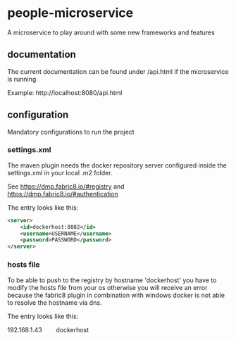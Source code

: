 # people-microservice
A microservice to play around with some new frameworks and features

## documentation
The current documentation can be found under /api.html if the microservice is running

Example:
http://localhost:8080/api.html

## configuration
Mandatory configurations to run the project

### settings.xml
The maven plugin needs the docker repository server configured inside the settings.xml in your local .m2 folder.

See https://dmp.fabric8.io/#registry and https://dmp.fabric8.io/#authentication 

The entry looks like this:

```xml
<server>
	<id>dockerhost:8082</id>
	<username>USERNAME</username>
	<password>PASSWORD</password>
</server>
```

### hosts file
To be able to push to the registry by hostname 'dockerhost' you have to modify the hosts file from your os otherwise you will receive an error because the fabric8 plugin in combination with windows docker is not able to resolve the hostname via dns. 

The entry looks like this:

192.168.1.43 &nbsp;&nbsp;&nbsp;&nbsp;&nbsp;&nbsp; dockerhost